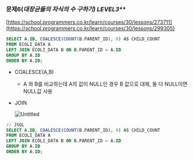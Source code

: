 ### 문제6(**대장균들의 자식의 수 구하기*) LEVEL3***

[https://school.programmers.co.kr/learn/courses/30/lessons/273711](https://school.programmers.co.kr/learn/courses/30/lessons/299305)

```sql
SELECT A.ID, COALESCE(COUNT(B.PARENT_ID), 0) AS CHILD_COUNT
FROM ECOLI_DATA A
LEFT JOIN ECOLI_DATA B ON B.PARENT_ID = A.ID
GROUP BY A.ID
ORDER BY A.ID;
```

- COALESCE(A,B)
    - A 와 B를 비교하는데 A의 값이 NULL인 경우 B 값으로 대체, 둘 다 NULL이면 NULL값 사용
- JOIN
    
    ![Untitled](https://prod-files-secure.s3.us-west-2.amazonaws.com/c44bdff3-448d-41a1-99ac-a641e8a78595/d79bf6e1-72f6-4487-bd42-116a6af842f0/Untitled.png)
    

```sql
// JSQL
SELECT A.ID, COALESCE(COUNT(B.PARENT_ID), 0) AS CHILD_COUNT
FROM ECOLI_DATA A
LEFT JOIN ECOLI_DATA B ON B.PARENT_ID = A.ID
GROUP BY A.ID
ORDER BY A.ID;
```